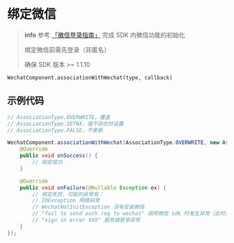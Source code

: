 # 绑定微信

> **info**
> 参考 [「微信登录指南」](/android-sdk/wechat_signin.md) 完成 SDK 内微信功能的初始化
>
> 绑定微信前需先登录（非匿名）
>
> 确保 SDK 版本 >= 1.1.10

`WechatComponent.associationWithWechat(type, callback)`

## 示例代码

```java
// AssociationType.OVERWRITE，覆盖
// AssociationType.SETNX，值不存在时设置
// AssociationType.FALSE，不更新

WechatComponent.associationWithWechat(AssociationType.OVERWRITE, new AssociationCallback() {
    @Override
    public void onSuccess() {
        // 绑定成功
    }

    @Override
    public void onFailure(@Nullable Exception ex) {
        // 绑定失败，可能的异常有：
        // IOException 网络异常
        // WechatNotInitException 没有安装微信
        // "fail to send auth req to wechat" 调用微信 sdk 时发生异常（此时要通过 logcat 查看 MicroMsg.SDK 的日志）
        // "sign in error XXX" 服务端登录异常
    }
});
```